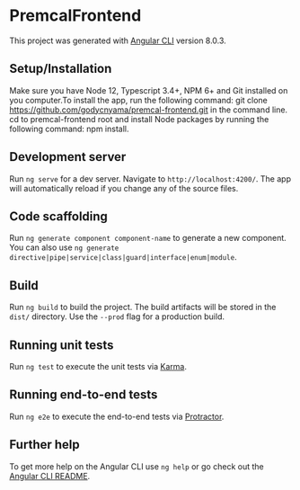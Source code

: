 # PremcalFrontend

This project was generated with [Angular CLI](https://github.com/angular/angular-cli) version 8.0.3.

## Setup/Installation

Make sure you have Node 12, Typescript 3.4+, NPM 6+ and Git installed on you computer.To install the app, run the following command: git clone https://github.com/godycnyama/premcal-frontend.git in the command line. cd to premcal-frontend root and install Node packages by running the following command: npm install.

## Development server

Run `ng serve` for a dev server. Navigate to `http://localhost:4200/`. The app will automatically reload if you change any of the source files.

## Code scaffolding

Run `ng generate component component-name` to generate a new component. You can also use `ng generate directive|pipe|service|class|guard|interface|enum|module`.

## Build

Run `ng build` to build the project. The build artifacts will be stored in the `dist/` directory. Use the `--prod` flag for a production build.

## Running unit tests

Run `ng test` to execute the unit tests via [Karma](https://karma-runner.github.io).

## Running end-to-end tests

Run `ng e2e` to execute the end-to-end tests via [Protractor](http://www.protractortest.org/).

## Further help

To get more help on the Angular CLI use `ng help` or go check out the [Angular CLI README](https://github.com/angular/angular-cli/blob/master/README.md).
